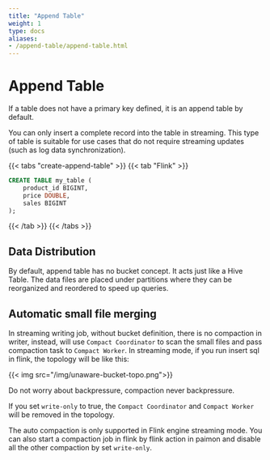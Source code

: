 ```yaml
---
title: "Append Table"
weight: 1
type: docs
aliases:
- /append-table/append-table.html
---
```

<!--
Licensed to the Apache Software Foundation (ASF) under one
or more contributor license agreements.  See the NOTICE file
distributed with this work for additional information
regarding copyright ownership.  The ASF licenses this file
to you under the Apache License, Version 2.0 (the
"License"); you may not use this file except in compliance
with the License.  You may obtain a copy of the License at

  http://www.apache.org/licenses/LICENSE-2.0

Unless required by applicable law or agreed to in writing,
software distributed under the License is distributed on an
"AS IS" BASIS, WITHOUT WARRANTIES OR CONDITIONS OF ANY
KIND, either express or implied.  See the License for the
specific language governing permissions and limitations
under the License.
-->

# Append Table

If a table does not have a primary key defined, it is an append table by default.

You can only insert a complete record into the table in streaming. This type of table is suitable for use cases that
do not require streaming updates (such as log data synchronization).

{{< tabs "create-append-table" >}}
{{< tab "Flink" >}}
```sql
CREATE TABLE my_table (
    product_id BIGINT,
    price DOUBLE,
    sales BIGINT
);
```
{{< /tab >}}
{{< /tabs >}}

## Data Distribution

By default, append table has no bucket concept. It acts just like a Hive Table. The data files are placed under
partitions where they can be reorganized and reordered to speed up queries.

## Automatic small file merging

In streaming writing job, without bucket definition, there is no compaction in writer, instead, will use
`Compact Coordinator` to scan the small files and pass compaction task to `Compact Worker`. In streaming mode, if you
run insert sql in flink, the topology will be like this:

{{< img src="/img/unaware-bucket-topo.png">}}

Do not worry about backpressure, compaction never backpressure.

If you set `write-only` to true, the `Compact Coordinator` and `Compact Worker` will be removed in the topology.

The auto compaction is only supported in Flink engine streaming mode. You can also start a compaction job in flink by
flink action in paimon and disable all the other compaction by set `write-only`.
